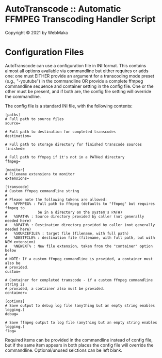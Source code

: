 # AutoTranscode :: Automatic FFMPEG Transcoding Handler Script
Copyright © 2021 by WebMaka

# Configuration Files

AutoTranscode can use a configuration file in INI format. This contains almost
all options available via commandline but either requires or adds one: one
must EITHER provide an argument for a transcoding mode preset (e.g., "-youtube")
in the commandline OR provide a complete ffmpeg commandline sequence and
container setting in the config file. One or the other must be present, and if
both are, the config file setting will override the commandline.

The config file is a standard INI file, with the following contents:

	[paths]
	# Full path to source files
	source=

	# Full path to destination for completed transcodes
	destination=

	# Full path to storage directory for finished transcode sources
	finished=

	# Full path to ffmpeg if it's not in a PATHed directory
	ffmpeg=

	[monitor]
	# Filename extensions to monitor
	extensions=

	[transcode]
	# Custom ffmpeg commandline string
	#
	# Please note the following tokens are allowed:
	#   %FFMPEG% : Full path to ffmpeg (defaults to "ffmpeg" but requires ffmpeg to
	#              be in a directory on the system's PATH)
	#   %SPATH% : Source directory provided by caller (not generally needed here)
	#   %DPATH% : Destination directory provided by caller (not generally needed here)
	#   %SOURCEFILE% : target file (filename, with full path)
	#   %DESTFILE% : destination file (filename, with full path, but with NEW extension)
	#   %NEWEXT% : New file extension, taken from the "container" option below
	#
	# NOTE: If a custom ffmpeg commandline is provided, a container must also be
	# provided.
	custom=

	# Container for completed transcode - if a custom ffmpeg commandline string is
	# provided, a container also must be provided.
	container=

	[options]
	# Save output to debug log file (anything but an empty string enables logging.)
	debug=

	# Save ffmpeg output to log file (anything but an empty string enables logging.)
	flog=

Required items can be provided in the commandline instead of config file, but
if the same item appears in both places the config file will override the
commandline. Optional/unused selctions can be left blank.
